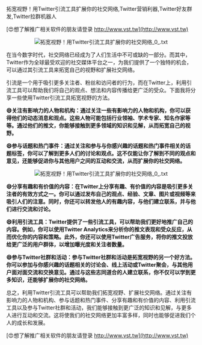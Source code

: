 拓宽视野！用Twitter引流工具扩展你的社交网络,Twitter营销利器,Twitter好友群发,Twitter拉群机器人

[😍想了解推广相关软件的朋友请登录 http://www.vst.tw](http://www.vst.tw)

 <center><img src="https://vst.tw/MP4/tuiguang/png/0.png" alt="拓宽视野！用Twitter引流工具扩展你的社交网络_0_.txt"></center>

在当今数字时代，社交网络已经成为了人们生活中不可或缺的一部分。而其中，Twitter作为全球最受欢迎的社交媒体平台之一，为我们提供了一个独特的机会，可以通过其引流工具来拓宽自己的视野和扩展社交网络。

引流是一个用于吸引更多关注者、粉丝和访问者的行为，而在Twitter上，利用引流工具可以帮助我们将自己的观点、想法和内容传播给更广泛的受众。下面我将分享一些使用Twitter引流工具拓宽视野的方法。

**😄关注有影响力的人物和机构：通过关注一些有影响力的人物和机构，你可以获得他们的动态消息和观点。这些人物可能包括行业领袖、学术专家、知名作家等等。通过他们的推文，你能够接触到更多领域的知识和见解，从而拓宽自己的视野。**

**😄参与话题和热门事件：通过关注和参与与你感兴趣的话题和热门事件相关的话题标签，你可以了解到更多人们的讨论和观点。这不仅能让你了解到不同的观点和意见，还能够促进你与其他用户之间的互动和交流，从而扩展你的社交网络。**

 <center><img src="https://vst.tw/MP4/tuiguang/png/4.png" alt="拓宽视野！用Twitter引流工具扩展你的社交网络_0_.txt"></center>

**😄分享有趣和有价值的内容：在Twitter上分享有趣、有价值的内容是吸引更多关注者的有效方式之一。你可以通过发布自己的观点、经验、文章、图片或视频等来吸引人们的注意。同时，你还可以转发他人的有趣内容，与他们建立联系，并与他们进行交流和讨论。**

**😄利用引流工具：Twitter提供了一些引流工具，可以帮助我们更好地推广自己的内容。例如，你可以使用Twitter Analytics来分析你的推文表现和受众反应，从而优化你的内容和策略。此外，你还可以使用Twitter广告服务，将你的推文投放给更广泛的用户群体，以增加曝光度和关注者数量。**

**😄参与Twitter社群和活动：参与Twitter社群和活动是拓宽视野的另一个好方法。你可以参加与你感兴趣的话题相关的讨论会、线上活动或Twitter聚会，与其他用户面对面交流和交换意见。通过与这些志同道合的人建立联系，你不仅可以学到更多知识，还能够扩展你的社交网络。**

总之，利用Twitter引流工具可以帮助我们拓宽视野、扩展社交网络。通过关注有影响力的人物和机构、参与话题和热门事件、分享有趣和有价值的内容、利用引流工具以及参与Twitter社群和活动，我们能够接触到更广泛的知识和见解，与更多人进行互动和交流。这将使我们的社交网络更加丰富多样，同时也能够促进我们个人的成长和发展。

[😍想了解推广相关软件的朋友请登录 http://www.vst.tw](http://www.vst.tw)



